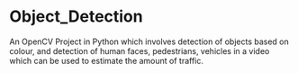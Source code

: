 # Object_Detection
An OpenCV Project in Python which involves detection of objects based on colour, and detection of human faces, pedestrians, vehicles in a video which can be used to estimate the amount of traffic.
